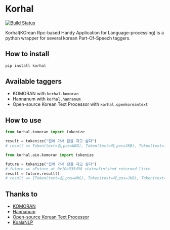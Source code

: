 # Korhal
[![Build Status](https://travis-ci.com/cookieshake/korhal.svg?branch=master)](https://travis-ci.com/cookieshake/korhal)

Korhal(KOrean Rpc-based Handy Application for Language-processing) is a python wrapper for several korean Part-Of-Speech taggers.

## How to install

``` sh
pip install korhal
```

## Available taggers

- KOMORAN with `korhal.komoran`
- Hannanum with `korhal.hannanum`
- Open-source Korean Text Processor with `korhal.openkoreantext`

## How to use

``` python
from korhal.komoran import tokenize

result = tokenize("집에 가서 잠을 자고 싶다")
# result => Token(text=집,pos=NNG), Token(text=에,pos=JKB), Token(text=가,pos=VV), Token(text=아서,pos=EC), Token(text=잠,pos=NNG), Token(text=을,pos=JKO), Token(text=자,pos=VV), Token(text=고,pos=EC), Token(text=싶,pos=VX), Token(text=다,pos=EC)]

from korhal.aio.komoran import tokenize

future = tokenize("집에 가서 잠을 자고 싶다")
# future => <Future at 0x10a335d30 state=finished returned list>
result = future.result()
# result => [Token(text=집,pos=NNG), Token(text=에,pos=JKB), Token(text=가,pos=VV), Token(text=아서,pos=EC), Token(text=잠,pos=NNG), Token(text=을,pos=JKO), Token(text=자,pos=VV), Token(text=고,pos=EC), Token(text=싶,pos=VX), Token(text=다,pos=EC)]
```

## Thanks to

- [KOMORAN](http://www.shineware.co.kr/products/komoran/)
- [Hannanum](http://semanticweb.kaist.ac.kr/hannanum/index.html)
- [Open-source Korean Text Processor](https://github.com/open-korean-text/open-korean-text)
- [KoalaNLP](https://koalanlp.github.io/KoalaNLP-core/) 